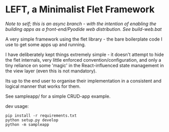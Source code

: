 # LEFT, a Minimalist Flet Framework

*Note to self; this is an async branch - with the intention of enabling the building apps as a front-end/Pyodide web distribution. See build-web.bat*

A very simple framework using the flet library - the bare boilerplate code I use to get some apps up and running.

I have deliberately kept things extremely simple - it doesn't attempt to hide the flet internals,
 very little enforced convention/configuration, and only a tiny reliance on some 'magic' in 
 the React-influenced state management in the view layer (even this is not mandatory).

Its up to the end user to organise their implementation in a consistent and logical manner that works for them.

See sampleapp/ for a simple CRUD-app example.

dev usage:
~~~
pip install -r requirements.txt
python setup.py develop
python -m sampleapp
~~~